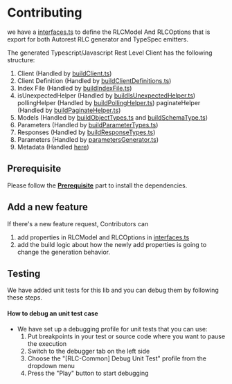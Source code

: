 # Contributing

we have a [interfaces.ts](./src/interfaces.ts) to define the RLCModel And RLCOptions that is export for both Autorest RLC generator and TypeSpec emitters.

The generated Typescript/Javascript Rest Level Client has the following structure:

1. Client (Handled by [buildClient.ts](./src/buildClient.ts))
1. Client Definition (Handled by [buildClientDefinitions.ts](./src/buildClientDefinitions.ts))
1. Index File (Handled by [buildIndexFile.ts](./src/buildIndexFile.ts))
1. isUnexpectedHelper (Handled by [buildIsUnexpectedHelper.ts](./src/buildIsUnexpectedHelper.ts)) pollingHelper (Handled by [buildPollingHelper.ts](./src/buildPollingHelper.ts)) paginateHelper (Handled by [buildPaginateHelper.ts](./src/buildPaginateHelper.ts))
1. Models (Handled by [buildObjectTypes.ts](./src/buildObjectTypes.ts) and [buildSchemaType.ts](./src/buildSchemaType.ts))
1. Parameters (Handled by [buildParameterTypes.ts](./src/buildParameterTypes.ts))
1. Responses (Handled by [buildResponseTypes.ts](./src/buildResponseTypes.ts))
1. Parameters (Handled by [parametersGenerator.ts](./src/generators/parametersGenerator.ts))
1. Metadata (Handled [here](./src/metadata/*))

## Prerequisite

Please follow the **[Prerequisite](../../CONTRIBUTING.md#prerequisites)** part to install the dependencies.

## Add a new feature

If there's a new feature request, Contributors can

1. add properties in RLCModel and RLCOptions in [interfaces.ts](./src/interfaces.ts)
1. add the build logic about how the newly add properties is going to change the generation behavior.

## Testing

We have added unit tests for this lib and you can debug them by following these steps.

#### How to debug an unit test case

- We have set up a debugging profile for unit tests that you can use:
  1. Put breakpoints in your test or source code where you want to pause the execution
  2. Switch to the debugger tab on the left side
  3. Choose the "[RLC-Common] Debug Unit Test" profile from the dropdown menu
  4. Press the "Play" button to start debugging
